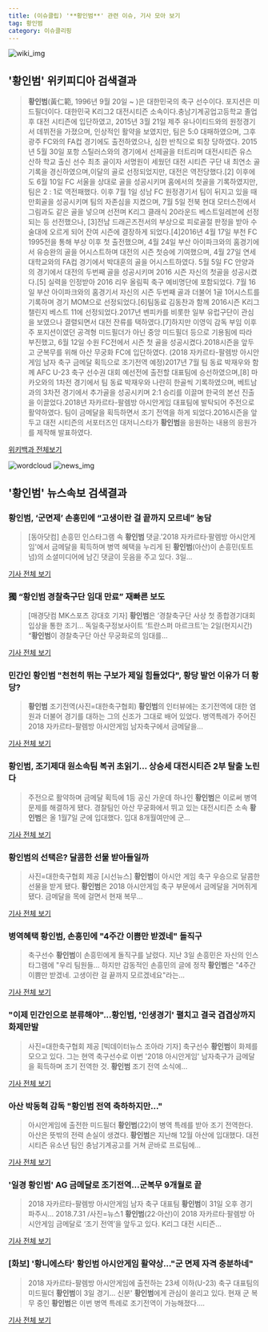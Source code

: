 ```yaml
---
title: (이슈클립) '**황인범**' 관련 이슈, 기사 모아 보기
tag: 황인범
category: 이슈클리핑
---
```

![wiki_img](https://user-images.githubusercontent.com/42597476/44503234-41136a80-a6d0-11e8-9071-6fc6418eafe4.png)
## **'**황인범**'** 위키피디아 검색결과
>**황인범**(黃仁範, 1996년 9월 20일 ~ )은 대한민국의 축구 선수이다. 포지션은 미드필더이다. 대한민국 K리그2 대전시티즌 소속이다.충남기계공업고등학교 졸업 후 대전 시티즌에 입단하였고, 2015년 3월 21일 제주 유나이티드와의 원정경기서 데뷔전을 가졌으며, 인상적인 활약을 보였지만, 팀은 5:0 대패하였으며, 그후 광주 FC와의 FA컵 경기에도 출전하였으나, 심한 반칙으로 퇴장 당하였다. 2015년 5월 30일 포항 스틸러스와의 경기에서 선제골을 터트리며 대전시티즌 유스 산하 학교 출신 선수 최초 골이자 서명원이 세웠던 대전 시티즌 구단 내 최연소 골 기록을 경신하였으며,이달의 골로 선정되었지만, 대전은 역전당했다.[2] 이후에도 6월 10일 FC 서울을 상대로 골을 성공시키며 홈에서의 첫골을 기록하였지만, 팀은 2 : 1로 역전패했다. 이후 7월 1일 성남 FC 원정경기서 팀이 뒤지고 있을 때 만회골을 성공시키며 팀의 자존심을 지켰으며, 7월 5일 전북 현대 모터스전에서 그림과도 같은 골을 넣으며 선전며 K리그 클래식 20라운드 베스트일레븐에 선정되는 등 선전했으나, [3]전남 드래곤즈전서의 부상으로 피로골절 판정을 받아 수술대에 오르게 되어 잔여 시즌에 결장하게 되었다.[4]2016년 4월 17일 부천 FC 1995전을 통해 부상 이후 첫 출전했으며, 4월 24일 부산 아이파크와의 홈경기에서 유승완의 골을 어시스트하며 대전의 시즌 첫승에 기여했으며, 4월 27일 연세대학교와의 FA컵 경기에서 박대훈의 골을 어시스트하였다. 5월 5일 FC 안양과의 경기에서 대전의 두번째 골을 성공시키며 2016 시즌 자신의 첫골을 성공시켰다.[5] 실력을 인정받아 2016 리우 올림픽 축구 예비명단에 포함되었다. 7월 16일 부산 아이파크와의 홈경기서 자신의 시즌 두번째 골과 더불어 1골 1어시스트를 기록하며 경기 MOM으로 선정되었다.[6]팀동료 김동찬과 함께 2016시즌 K리그 챌린지 베스트 11에 선정되었다.2017년 벤피카를 비롯한 일부 유럽구단이 관심을 보였으나 결렬되면서 대전 잔류를 택하였다.[7]하지만 이영익 감독 부임 이후 주 포지션이였던 공격형 미드필더가 아닌 중앙 미드필더 등으로 기용됨에 따라 부진했고, 6월 12일 수원 FC전에서 시즌 첫 골을 성공시켰다.2018시즌을 앞두고 군복무를 위해 아산 무궁화 FC에 입단하였다. (2018 자카르타-팔렘방 아시안게임 남자 축구 금메달 획득으로 조기전역 예정)2017년 7월 팀 동료 박재우와 함께 AFC U-23 축구 선수권 대회 예선전에 출전할 대표팀에 승선하였으며,[8] 마카오와의 1차전 경기에서 팀 동료 박재우와 나란히 한골씩 기록하였으며, 베트남과의 3차전 경기에서 추가골을 성공시키며 2:1 승리를 이끌며 한국의 본선 진출을 이끌었다.2018년 자카르타-팔렘방 아시안게임 대표팀에 발탁되어 주전으로 활약하였다. 팀이 금메달을 획득하면서 조기 전역을 하게 되었다.2016시즌을 앞두고 대전 시티즌의 서포터즈인 대저니스타가 **황인범**을 응원하는 내용의 응원가를 제작해 발표하였다.

<a href="https://ko.wikipedia.org/wiki/황인범" target="_blank">위키백과 전체보기</a>

![wordcloud](https://s3.ap-northeast-2.amazonaws.com/lyrics101-wordcloud/2018-09-04-1536022797.png)
![news_img](https://user-images.githubusercontent.com/42597476/44507050-1206f400-a6e4-11e8-8d98-7ffbfebb353f.png)
## **'**황인범**'** 뉴스속보 검색결과
### **황인범**, ‘군면제’ 손흥민에 “고생이란 걸 끝까지 모르네” 농담

>[동아닷컴] 손흥민 인스타그램 속 **황인범** 댓글.'2018 자카르타·팔렘방 아시안게임'에서 금메달을 획득하며 병역 혜택을 누리게 된 **황인범**(아산)이 손흥민(토트넘)의 소셜미디어에 남긴 댓글이 웃음을 주고 있다. 3일...

<a href="http://news.donga.com/3/all/20180904/91823617/2" target="_blank">기사 전체 보기</a>

### 獨 “**황인범** 경찰축구단 임대 만료” 재빠른 보도

>[매경닷컴 MK스포츠 강대호 기자] **황인범**은 ‘경찰축구단 사상 첫 종합경기대회 입상을 통한 조기... 독일축구정보사이트 ‘트란스퍼 마르크트’는 2일(현지시간) “**황인범**이 경찰축구단 아산 무궁화로의 임대를...

<a href="http://sports.mk.co.kr/view.php?year=2018&no=555734" target="_blank">기사 전체 보기</a>

### 민간인 **황인범** "천천히 뛰는 구보가 제일 힘들었다", 황당 발언 이유가 더 황당?

>**황인범** 조기전역(사진=대한축구협회) **황인범**의 인터뷰에는 조기전역에 대한 염원과 더불어 경기를 대하는 그의 신조가 그대로 배어 있었다. 병역특례가 주어진 2018 자카르타-팔렘방 아시안게임 남자축구에서 금메달을...

<a href="http://www.gnmaeil.com/news/articleView.html?idxno=381731" target="_blank">기사 전체 보기</a>

### **황인범**, 조기제대 원소속팀 복귀 초읽기… 상승세 대전시티즌 2부 탈출 노린다

>주전으로 활약하며 금메달 획득에 1등 공신 가운데 하나인 **황인범**은 이로써 병역문제를 해결하게 됐다. 경찰팀인 아산 무궁화에서 뛰고 있는 대전시티즌 소속 **황인범**은 올 1월7일 군에 입대했다. 입대 8개월여만에 군...

<a href="http://www.vop.co.kr/A00001327780.html" target="_blank">기사 전체 보기</a>

### **황인범**의 선택은? 달콤한 선물 받아들일까

>사진=대한축구협회 제공 [시선뉴스] **황인범**이 아시안 게임 축구 우승으로 달콤한 선물을 받게 됐다. **황인범**은 2018 아시안게임 축구 부문에서 금메달을 거머쥐게 됐다.  금메달을 목에 걸면서 현재 복무...

<a href="http://www.sisunnews.co.kr/news/articleView.html?idxno=89499" target="_blank">기사 전체 보기</a>

### 병역혜택 **황인범**, 손흥민에 "4주간 이쁨만 받겠네" 돌직구

>축구선수 **황인범**이 손흥민에게 돌직구를 날렸다. 지난 3일 손흥민은 자신의 인스타그램에 "우리 팀원들... 하지만 감동적인 손흥민의 글에 정작 **황인범**은 "4주간 이쁨만 받겠네. 고생이란 걸 끝까지 모르겠네요"라는...

<a href="http://www.ajunews.com/view/20180904082003572" target="_blank">기사 전체 보기</a>

### "이제 민간인으로 분류해야"...**황인범**, '인생경기' 펼치고 결국 겹겹상까지 화제만발

>사진=대한축구협회 제공 [빅데이터뉴스 조아라 기자] 축구선수 **황인범**이 화제를 모으고 있다. 그는 현역 축구선수로 이번 '2018 아시안게임' 남자축구가 금메달을 획득하며 조기 전역한 것. **황인범** 조기 전역 소식에...

<a href="http://www.thebigdata.co.kr/view.php?ud=201809040824147946c2f6b121bc_23" target="_blank">기사 전체 보기</a>

### 아산 박동혁 감독 "**황인범** 전역 축하하지만…"

>아시안게임에 출전한 미드필더 **황인범**(22)이 병역 특례를 받아 조기 전역한다. 아산은 뜻밖의 전력 손실이 생겼다. **황인범**은 지난해 12월 아산에 입대했다. 대전 시티즌 유소년 팀인 충남기계공고를 거쳐 곧바로 프로팀에...

<a href="http://www.footballjournal.co.kr/news/articleView.html?idxno=9057" target="_blank">기사 전체 보기</a>

### '일경 **황인범**' AG 금메달로 조기전역…군복무 9개월로 끝

>2018 자카르타-팔렘방 아시안게임 남자 축구 대표팀 **황인범**이 31일 오후 경기 파주시... 2018.7.31 /사진=뉴스1 **황인범**(22·아산)이 2018 자카르타·팔렘방 아시안게임 금메달로 ‘조기 전역’을 앞두고 있다. K리그 대전 시티즌...

<a href="http://news.mt.co.kr/mtview.php?no=2018090409031337570" target="_blank">기사 전체 보기</a>

### [화보] '황니에스타' **황인범** 아시안게임 활약상…"군 면제 자격 충분하네"

>2018 자카르타-팔렘방 아시안게임에 출전하는 23세 이하(U-23) 축구 대표팀의 미드필더 **황인범**이 3일 경기... 신분' **황인범**에게 관심이 쏠리고 있다. 현재 군 복무 중인 **황인범**은 이번 병역 특례로 조기전역이 가능해졌다....

<a href="http://news.imaeil.com/Sports/2018090409383797498" target="_blank">기사 전체 보기</a>


